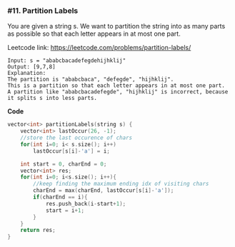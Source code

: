 ### #11. Partition Labels

You are given a string s. 
We want to partition the string into as many parts as possible so that each letter appears in at most one part.

Leetcode link: https://leetcode.com/problems/partition-labels/

```
Input: s = "ababcbacadefegdehijhklij"
Output: [9,7,8]
Explanation:
The partition is "ababcbaca", "defegde", "hijhklij".
This is a partition so that each letter appears in at most one part.
A partition like "ababcbacadefegde", "hijhklij" is incorrect, because it splits s into less parts.
```

**Code**
```cpp
vector<int> partitionLabels(string s) {
    vector<int> lastOccur(26, -1);
    //store the last occurence of chars
    for(int i=0; i< s.size(); i++)
        lastOccur[s[i]-'a'] = i;

    int start = 0, charEnd = 0;
    vector<int> res;
    for(int i=0; i<s.size(); i++){
        //keep finding the maximum ending idx of visiting chars
        charEnd = max(charEnd, lastOccur[s[i]-'a']);
        if(charEnd == i){
            res.push_back(i-start+1);
            start = i+1;
        }
    }
    return res;
}
```
